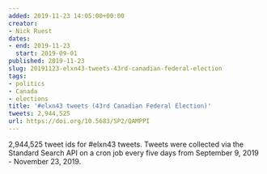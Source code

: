 ```yaml
---
added: 2019-11-23 14:05:00+00:00
creator:
- Nick Ruest
dates:
- end: 2019-11-23
  start: 2019-09-01
published: 2019-11-23
slug: 20191123-elxn43-tweets-43rd-canadian-federal-election
tags:
- politics
- Canada
- elections
title: '#elxn43 tweets (43rd Canadian Federal Election)'
tweets: 2,944,525
url: https://doi.org/10.5683/SP2/QAMPPI
---
```


2,944,525 tweet ids for #elxn43 tweets. Tweets were collected via the Standard Search API on a cron job every five days from September 9, 2019 - November 23, 2019.
